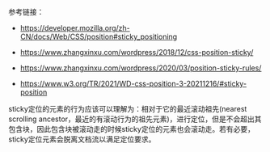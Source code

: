 参考链接：

* https://developer.mozilla.org/zh-CN/docs/Web/CSS/position#sticky_positioning

* https://www.zhangxinxu.com/wordpress/2018/12/css-position-sticky/
* https://www.zhangxinxu.com/wordpress/2020/03/position-sticky-rules/
* https://www.w3.org/TR/2021/WD-css-position-3-20211216/#sticky-position

sticky定位的元素的行为应该可以理解为：相对于它的最近滚动祖先(nearest scrolling ancestor，最近的有滚动行为的祖先元素)，进行定位，但是不会超出其包含块，因此包含块被滚动走的时候sticky定位的元素也会滚动走。若有必要，sticky定位元素会脱离文档流以满足定位要求。